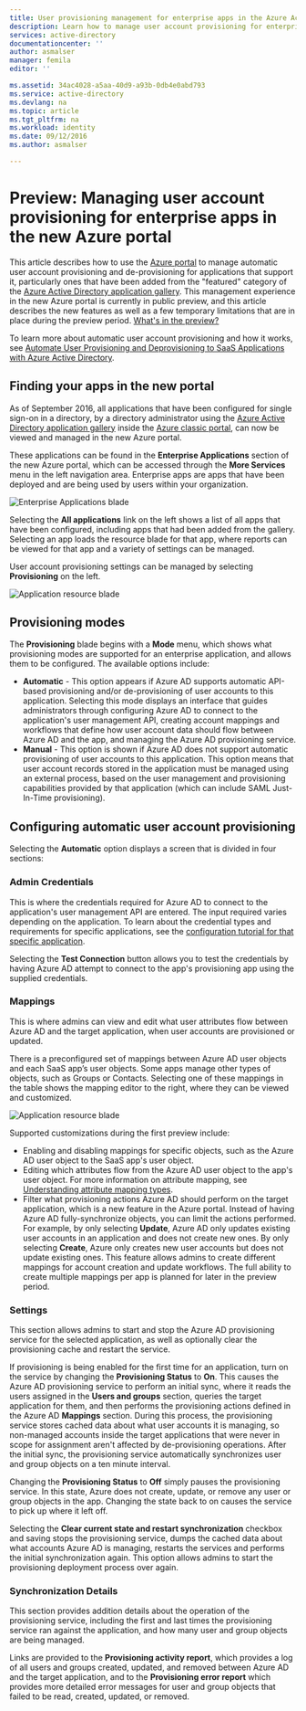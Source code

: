 ```yaml
---
title: User provisioning management for enterprise apps in the Azure Active Directory preview | Microsoft Docs
description: Learn how to manage user account provisioning for enterprise apps using the Azure Active Directory preview
services: active-directory
documentationcenter: ''
author: asmalser
manager: femila
editor: ''

ms.assetid: 34ac4028-a5aa-40d9-a93b-0db4e0abd793
ms.service: active-directory
ms.devlang: na
ms.topic: article
ms.tgt_pltfrm: na
ms.workload: identity
ms.date: 09/12/2016
ms.author: asmalser

---
```

# Preview: Managing user account provisioning for enterprise apps in the new Azure portal
This article describes how to use the [Azure portal](https://portal.azure.com) to manage automatic user account provisioning and de-provisioning for applications that support it, particularly ones that have been added from the "featured" category of the [Azure Active Directory application gallery](active-directory-appssoaccess-whatis.md#get-started-with-the-azure-ad-application-gallery). This management experience in the new Azure portal is currently in public preview, and this article describes the new features as well as a few temporary limitations that are in place during the preview period. [What's in the preview?](active-directory-preview-explainer.md)

To learn more about automatic user account provisioning and how it works, see [Automate User Provisioning and Deprovisioning to SaaS Applications with Azure Active Directory](active-directory-saas-app-provisioning.md).

## Finding your apps in the new portal
As of September 2016, all applications that have been configured for single sign-on in a directory, by a directory administrator using the [Azure Active Directory application gallery](active-directory-appssoaccess-whatis.md#get-started-with-the-azure-ad-application-gallery) inside the [Azure classic portal](https://manage.windowsazure.com), can now be viewed and managed in the new Azure portal.

These applications can be found in the **Enterprise Applications** section of the new Azure portal, which can be accessed through the **More Services** menu in the left navigation area. Enterprise apps are apps that have been deployed and are being used by users within your organization.

![Enterprise Applications blade][0]

Selecting the **All applications** link on the left shows a list of all apps that have been configured, including apps that had been added from the gallery. Selecting an app loads the resource blade for that app, where reports can be viewed for that app and a variety of settings can be managed.

User account provisioning settings can be managed by selecting **Provisioning** on the left.

![Application resource blade][1]

## Provisioning modes
The **Provisioning** blade begins with a **Mode** menu, which shows what provisioning modes are supported for an enterprise application, and allows them to be configured. The available options include:

* **Automatic** - This option appears if Azure AD supports automatic API-based provisioning and/or de-provisioning of user accounts to this application. Selecting this mode displays an interface that guides administrators through configuring Azure AD to connect to the application's user management API, creating account mappings and workflows that define how user account data should flow between Azure AD and the app, and managing the Azure AD provisioning service.
* **Manual** - This option is shown if Azure AD does not support automatic provisioning of user accounts to this application. This option means that user account records stored in the application must be managed using an external process, based on the user management and provisioning capabilities provided by that application (which can include SAML Just-In-Time provisioning).

## Configuring automatic user account provisioning
Selecting the **Automatic** option displays a screen that is divided in four sections:

### Admin Credentials
This is where the credentials required for Azure AD to connect to the application's user management API are entered. The input required varies depending on the application. To learn about the credential types and requirements for specific applications, see the [configuration tutorial for that specific application](active-directory-saas-app-provisioning.md#list-of-apps-that-support-automated-user-provisioning).

Selecting the **Test Connection** button allows you to test the credentials by having Azure AD attempt to connect to the app's provisioning app using the supplied credentials.

### Mappings
This is where admins can view and edit what user attributes flow between Azure AD and the target application, when user accounts are provisioned or updated.

There is a preconfigured set of mappings between Azure AD user objects and each SaaS app’s user objects. Some apps manage other types of objects, such as Groups or Contacts. Selecting one of these mappings in the table shows the mapping editor to the right, where they can be viewed and customized.

![Application resource blade][2]

Supported customizations during the first preview include:

* Enabling and disabling mappings for specific objects, such as the Azure AD user object to the SaaS app's user object.
* Editing which attributes flow from the Azure AD user object to the app's user object. For more information on attribute mapping, see [Understanding attribute mapping types](active-directory-saas-customizing-attribute-mappings.md#understanding-attribute-mapping-types).
* Filter what provisioning actions Azure AD should perform on the target application, which is a new feature in the Azure portal. Instead of having Azure AD fully-synchronize objects, you can limit the actions performed. For example, by only selecting **Update**, Azure AD only updates existing user accounts in an application and does not create new ones. By only selecting **Create**, Azure only creates new user accounts but does not update existing ones. This feature allows admins to create different mappings for account creation and update workflows. The full ability to create multiple mappings per app is planned for later in the preview period.

### Settings
This section allows admins to start and stop the Azure AD provisioning service for the selected application, as well as optionally clear the provisioning cache and restart the service.

If provisioning is being enabled for the first time for an application, turn on the service by changing the **Provisioning Status** to **On**. This causes the Azure AD provisioning service to perform an initial sync, where it reads the users assigned in the **Users and groups** section, queries the target application for them, and then performs the provisioning actions defined in the Azure AD **Mappings** section. During this process, the provisioning service stores cached data about what user accounts it is managing, so non-managed accounts inside the target applications that were never in scope for assignment aren't affected by de-provisioning operations. After the initial sync, the provisioning service automatically synchronizes user and group objects on a ten minute interval.

Changing the **Provisioning Status** to **Off** simply pauses the provisioning service. In this state, Azure does not create, update, or remove any user or group objects in the app. Changing the state back to on causes the service to pick up where it left off.

Selecting the **Clear current state and restart synchronization** checkbox and saving stops the provisioning service, dumps the cached data about what accounts Azure AD is managing, restarts the services and performs the initial synchronization again. This option allows admins to start the provisioning deployment process over again.

### Synchronization Details
This section provides addition details about the operation of the provisioning service, including the first and last times the provisioning service ran against the application, and how many user and group objects are being managed.

Links are provided to the **Provisioning activity report**, which provides a log of all users and groups created, updated, and removed between Azure AD and the target application, and to the **Provisioning error report** which provides more detailed error messages for user and group objects that failed to be read, created, updated, or removed. 

[0]: ./media/active-directory-enterprise-apps-manage-provisioning/enterprise-apps-blade.PNG
[1]: ./media/active-directory-enterprise-apps-manage-provisioning/enterprise-apps-provisioning.PNG
[2]: ./media/active-directory-enterprise-apps-manage-provisioning/enterprise-apps-provisioning-mapping.PNG
